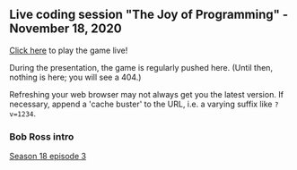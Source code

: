 ## Live coding session "The Joy of Programming" - November 18, 2020

[Click here](2020-11-18/yars.html)
to play the game live!

During the presentation, the game is regularly pushed here.
(Until then, nothing is here; you will see a 404.)

Refreshing your web browser may not always get you the latest version.
If necessary, append a 'cache buster' to the URL,
i.e. a varying suffix like `?v=1234`.

### Bob Ross intro

[Season 18 episode 3](https://www.youtube.com/watch?v=EBZKuVbRY54)
